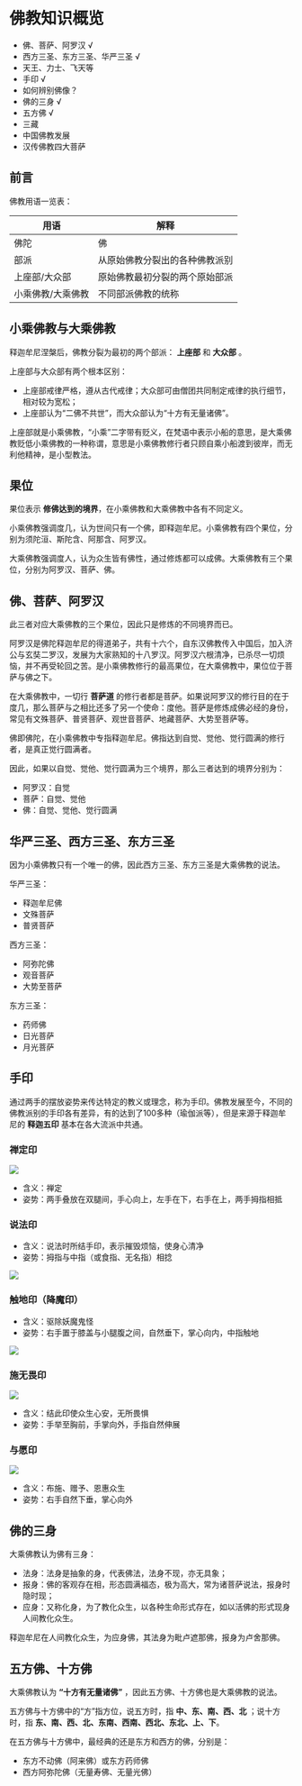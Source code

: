 # 佛教知识概览

- 佛、菩萨、阿罗汉 √
- 西方三圣、东方三圣、华严三圣 √
- 天王、力士、飞天等
- 手印 √
- 如何辨别佛像？
- 佛的三身 √
- 五方佛 √
- 三藏
- 中国佛教发展
- 汉传佛教四大菩萨

## 前言

佛教用语一览表：

| 用语 | 解释 |
| -- | -- |
| 佛陀 | 佛 |
| 部派 | 从原始佛教分裂出的各种佛教派别 |
| 上座部/大众部 | 原始佛教最初分裂的两个原始部派 |
| 小乘佛教/大乘佛教 | 不同部派佛教的统称 |


## 小乘佛教与大乘佛教

释迦牟尼涅槃后，佛教分裂为最初的两个部派： **上座部** 和 **大众部** 。

上座部与大众部有两个根本区别：
- 上座部戒律严格，遵从古代戒律；大众部可由僧团共同制定戒律的执行细节，相对较为宽松；
- 上座部认为“二佛不共世”，而大众部认为“十方有无量诸佛”。

上座部就是小乘佛教，“小乘”二字带有贬义，在梵语中表示小船的意思，是大乘佛教贬低小乘佛教的一种称谓，意思是小乘佛教修行者只顾自乘小船渡到彼岸，而无利他精神，是小型教法。



## 果位

果位表示 **修佛达到的境界**，在小乘佛教和大乘佛教中各有不同定义。

小乘佛教强调度几，认为世间只有一个佛，即释迦牟尼。小乘佛教有四个果位，分别为须陀洹、斯陀含、阿那含、阿罗汉。

大乘佛教强调度人，认为众生皆有佛性，通过修炼都可以成佛。大乘佛教有三个果位，分别为阿罗汉、菩萨、佛。



## 佛、菩萨、阿罗汉

此三者对应大乘佛教的三个果位，因此只是修炼的不同境界而已。

阿罗汉是佛陀释迦牟尼的得道弟子，共有十六个，自东汉佛教传入中国后，加入济公与玄奘二罗汉，发展为大家熟知的十八罗汉。阿罗汉六根清净，已杀尽一切烦恼，并不再受轮回之苦。是小乘佛教修行的最高果位，在大乘佛教中，果位位于菩萨与佛之下。

在大乘佛教中，一切行 **菩萨道** 的修行者都是菩萨。如果说阿罗汉的修行目的在于度几，那么菩萨与之相比还多了另一个使命：度他。菩萨是修炼成佛必经的身份，常见有文殊菩萨、普贤菩萨、观世音菩萨、地藏菩萨、大势至菩萨等。

佛即佛陀，在小乘佛教中专指释迦牟尼。佛指达到自觉、觉他、觉行圆满的修行者，是真正觉行圆满者。

因此，如果以自觉、觉他、觉行圆满为三个境界，那么三者达到的境界分别为：

- 阿罗汉：自觉
- 菩萨：自觉、觉他
- 佛：自觉、觉他、觉行圆满

## 华严三圣、西方三圣、东方三圣

因为小乘佛教只有一个唯一的佛，因此西方三圣、东方三圣是大乘佛教的说法。



华严三圣：
- 释迦牟尼佛
- 文殊菩萨
- 普贤菩萨

西方三圣：
- 阿弥陀佛
- 观音菩萨
- 大势至菩萨

东方三圣：
- 药师佛
- 日光菩萨
- 月光菩萨

## 手印

通过两手的摆放姿势来传达特定的教义或理念，称为手印。佛教发展至今，不同的佛教派别的手印各有差异，有的达到了100多种（瑜伽派等），但是来源于释迦牟尼的 **释迦五印** 基本在各大流派中共通。

### 禅定印

<p>
  <img src="https://xpzheng-book.oss-cn-shenzhen.aliyuncs.com/history/%E7%A6%85%E5%AE%9A%E5%8D%B0.jfif" class="md:h-[300px]">
</p>

- 含义：禅定
- 姿势：两手叠放在双腿间，手心向上，左手在下，右手在上，两手拇指相抵

### 说法印

- 含义：说法时所结手印，表示摧毁烦恼，使身心清净
- 姿势：拇指与中指（或食指、无名指）相捻

<p>
  <img src="https://xpzheng-book.oss-cn-shenzhen.aliyuncs.com/history/%E8%AF%B4%E6%B3%95%E5%8D%B0.jfif" class="md:h-[350px]">
</p>

### 触地印（降魔印）

- 含义：驱除妖魔鬼怪
- 姿势：右手置于膝盖与小腿腹之间，自然垂下，掌心向内，中指触地

<p>
  <img src="https://xpzheng-book.oss-cn-shenzhen.aliyuncs.com/history/%E8%A7%A6%E5%9C%B0%E5%8D%B0.jfif" class="md:h-[350px]">
</p>

### 施无畏印

<p>
  <img src="https://xpzheng-book.oss-cn-shenzhen.aliyuncs.com/history/%E6%96%BD%E6%97%A0%E7%95%8F%E5%8D%B0.jfif" class="md:h-[350px]">
</p>

- 含义：结此印使众生心安，无所畏惧
- 姿势：手举至胸前，手掌向外，手指自然伸展

### 与愿印

<p>
  <img src="https://xpzheng-book.oss-cn-shenzhen.aliyuncs.com/history/%E4%B8%8E%E6%84%BF%E5%8D%B0.jfif" class="md:h-[350px]">
</p>

- 含义：布施、赠予、恩惠众生
- 姿势：右手自然下垂，掌心向外

## 佛的三身

大乘佛教认为佛有三身：
- 法身：法身是抽象的身，代表佛法，法身不现，亦无具象；
- 报身：佛的客观存在相，形态圆满福态，极为高大，常为诸菩萨说法，报身时隐时现；
- 应身：又称化身，为了教化众生，以各种生命形式存在，如以活佛的形式现身人间教化众生。

释迦牟尼在人间教化众生，为应身佛，其法身为毗卢遮那佛，报身为卢舍那佛。

## 五方佛、十方佛

大乘佛教认为 **“十方有无量诸佛”** ，因此五方佛、十方佛也是大乘佛教的说法。

五方佛与十方佛中的“方”指方位，说五方时，指 **中、东、南、西、北** ；说十方时，指 **东、南、西、北、东南、西南、西北、东北、上、下**。

在五方佛与十方佛中，最经典的还是东方和西方的佛，分别是：

- 东方不动佛（阿来佛）或东方药师佛
- 西方阿弥陀佛（无量寿佛、无量光佛）


